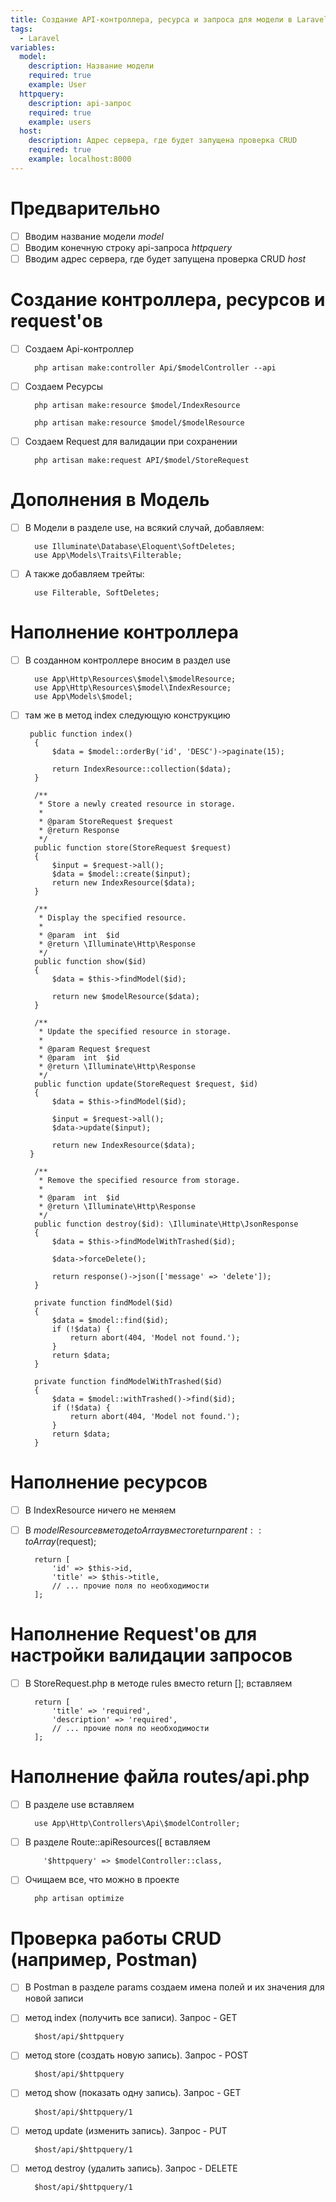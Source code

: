 ```yaml
---
title: Создание API-контроллера, ресурса и запроса для модели в Laravel
tags:
  - Laravel
variables:
  model:
    description: Название модели
    required: true
    example: User
  httpquery:
    description: api-запрос
    required: true
    example: users
  host:
    description: Адрес сервера, где будет запущена проверка CRUD
    required: true
    example: localhost:8000
---
```


# Предварительно
- [ ] Вводим название модели <var>model</var>
- [ ] Вводим конечную строку api-запроса <var>httpquery</var>
- [ ] Вводим адрес сервера, где будет запущена проверка CRUD <var>host</var>

# Создание контроллера, ресурсов и request'ов

- [ ] Создаем Api-контроллер
  ```
    php artisan make:controller Api/$modelController --api
  ```

- [ ] Создаем Ресурсы
  ```
    php artisan make:resource $model/IndexResource
  ```
  ```
    php artisan make:resource $model/$modelResource
  ```

- [ ] Создаем Request для валидации при сохранении
  ```
    php artisan make:request API/$model/StoreRequest
  ```

# Дополнения в Модель

- [ ] В Модели в разделе use, на всякий случай, добавляем:
  ```
    use Illuminate\Database\Eloquent\SoftDeletes;
    use App\Models\Traits\Filterable;
  ```
  
- [ ] А также добавляем трейты:
  ```
    use Filterable, SoftDeletes;
  ```
  
# Наполнение контроллера

- [ ] В созданном контроллере вносим в раздел use
  ```
    use App\Http\Resources\$model\$modelResource;
    use App\Http\Resources\$model\IndexResource;
    use App\Models\$model;
  ```
  
- [ ] там же в метод index следующую конструкцию
  ```
   public function index()
    {
        $data = $model::orderBy('id', 'DESC')->paginate(15);

        return IndexResource::collection($data);
    }

    /**
     * Store a newly created resource in storage.
     *
     * @param StoreRequest $request
     * @return Response
     */
    public function store(StoreRequest $request)
    {
        $input = $request->all();
        $data = $model::create($input);
        return new IndexResource($data);
    }

    /**
     * Display the specified resource.
     *
     * @param  int  $id
     * @return \Illuminate\Http\Response
     */
    public function show($id)
    {
        $data = $this->findModel($id);

        return new $modelResource($data);
    }

    /**
     * Update the specified resource in storage.
     *
     * @param Request $request
     * @param  int  $id
     * @return \Illuminate\Http\Response
     */
    public function update(StoreRequest $request, $id)
    {
        $data = $this->findModel($id);

        $input = $request->all();
        $data->update($input);

        return new IndexResource($data);
   }

    /**
     * Remove the specified resource from storage.
     *
     * @param  int  $id
     * @return \Illuminate\Http\Response
     */
    public function destroy($id): \Illuminate\Http\JsonResponse
    {
        $data = $this->findModelWithTrashed($id);

        $data->forceDelete();

        return response()->json(['message' => 'delete']);
    }

    private function findModel($id)
    {
        $data = $model::find($id);
        if (!$data) {
            return abort(404, 'Model not found.');
        }
        return $data;
    }

    private function findModelWithTrashed($id)
    {
        $data = $model::withTrashed()->find($id);
        if (!$data) {
            return abort(404, 'Model not found.');
        }
        return $data;
    }
  ```

# Наполнение ресурсов

- [ ] В IndexResource ничего не меняем

- [ ] В $modelResource в методе toArray вместо return parent::toArray($request);
  ```
    return [
        'id' => $this->id,
        'title' => $this->title,
        // ... прочие поля по необходимости
    ];
  ```

# Наполнение Request'ов для настройки валидации запросов

- [ ] В StoreRequest.php в методе rules вместо return []; вставляем
  ```
    return [
        'title' => 'required',
        'description' => 'required',
        // ... прочие поля по необходимости
    ];
  ```

# Наполнение файла routes/api.php

- [ ] В разделе use вставляем
  ```
    use App\Http\Controllers\Api\$modelController;
  ```

- [ ] В разделе Route::apiResources([ вставляем
  ```
      '$httpquery' => $modelController::class,
  ```

- [ ] Очищаем все, что можно в проекте
  ```
    php artisan optimize
  ```

# Проверка работы CRUD (например, Postman)

- [ ] В Postman в разделе params создаем имена полей и их значения для новой записи

- [ ] метод index (получить все записи). Запрос - GET
  ```
    $host/api/$httpquery
  ```

- [ ] метод store (создать новую запись). Запрос - POST
  ```
    $host/api/$httpquery
  ```

- [ ] метод show (показать одну запись). Запрос - GET
  ```
    $host/api/$httpquery/1
  ```

- [ ] метод update (изменить запись). Запрос - PUT
  ```
    $host/api/$httpquery/1
  ```

- [ ] метод destroy (удалить запись). Запрос - DELETE
  ```
    $host/api/$httpquery/1
  ```